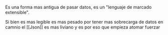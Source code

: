 Es una forma mas antigua de pasar datos, es un "lenguaje de marcado extensible".

Si bien es mas legible es mas pesado por tener mas sobrecarga de datos en camnio el [[Json]] es mas liviano y es por eso que empieza atomar fuerzar
